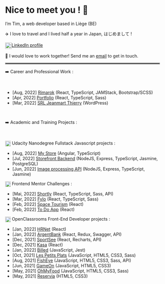 # Nice to meet you ! 👋

I’m Tim, a web developer based in Liège (BE)

✈️ I love to travel and I lived half a year in Japan, はじめまして !

<img align="center" src="https://img.icons8.com/color/48/000000/linkedin.png" alt="LinkedIn icon by Icons8" height="21" /><a href="https://www.linkedin.com/in/tim-jeanmart-29540020b" target="blank">LinkedIn profile</a>

📧 I would love to work together! Send me an [email](mailto:tim.jeanmart@hotmail.com) to get in touch.

<hr style="border:2px solid gray"> </hr>

➡️ Career and Professional Work :

<br>

   - [Aug, 2022] [Rimarok](https://rimarok.com/) (React, TypeScript, JAMStack, Bootstrap/SCSS)
   - [Apr, 2022] [Portfolio](https://github.com/Tim-jn/site-perso) (React, TypeScript, Sass)
   - [Mar, 2022] [SRL Jeanmart Thierry](https://jeanmartth.be/) (WordPress)

<br>

➡️ Academic and Training Projects :

<br>

  <img align="center" src="https://img.icons8.com/external-tal-revivo-shadow-tal-revivo/24/000000/external-udacity-a-for-profit-educational-organization-founded-by-offering-massive-open-online-courses-logo-shadow-tal-revivo.png" alt="Udacity Icon" height="18" /> Udacity Nanodegree Fullstack Javascript projects :
    
   - [Aug, 2022] [My Store](https://github.com/Tim-jn/my-store) (Angular, TypeScript)
   - [Jul, 2022] [Storefront Backend](https://github.com/Tim-jn/store-front-backend) (NodeJS, Express, TypeScript, Jasmine, PostgreSQL)
   - [Jun, 2022] [Image processing API](https://github.com/Tim-jn/image-processing-api) (NodeJS, Express, TypeScript, Jasmine)
    
   <img align="center" src="https://cdn.brandfetch.io/frontendmentor.io/fallback/transparent/theme/dark/h/256/w/256/icon" alt="Frontend Mentor Icon" height="18" /> Frontend Mentor Challenges : 
    
   - [Mai, 2022] [Shortly](https://github.com/Tim-jn/Shortly) (React, TypeScript, Sass, API)
   - [Mar, 2022] [Fylo](https://github.com/Tim-jn/Fylo) (React, TypeScript, Sass)
   - [Feb, 2022] [Space Tourism](https://github.com/Tim-jn/space-tourism) (React)
   - [Feb, 2022] [To Do App](https://github.com/Tim-jn/to-do-app) (React)
    
   <img align="center" src="https://www.jobirl.com/images/societe/1621324779.jpg" alt="OpenClassrooms Icon" height="18"/> OpenClassrooms Front-End Developer projects :
    
   - [Jan, 2022] [HRNet](https://github.com/Tim-jn/TimothyJeanmart_14_07012022) (React)
   - [Jan, 2022] [ArgentBank](https://github.com/Tim-jn/TimothyJeanmart_13_17122021) (React, Redux, Swagger, API)
   - [Dec, 2021] [SportSee](https://github.com/Tim-jn/TimothyJeanmart_12_29112021) (React, Recharts, API)
   - [Dec, 2021] [Kasa](https://github.com/Tim-jn/TimothyJeanmart_11_07112021) (React)
   - [Jan, 2022] [Billed](https://github.com/Tim-jn/TimothyJeanmart_9_11102021) (JavaScript, Jest)
   - [Oct, 2021] [Les Petits Plats](https://github.com/Tim-jn/TimothyJeanmart_7_24082021) (JavaScript, HTML5, CSS3, Sass)
   - [Aug, 2021] [FishEye](https://github.com/Tim-jn/TimothyJeanmart_6_01072021) (JavaScript, HTML5, CSS3, Sass, API)
   - [Jun, 2021] [GameOn](https://github.com/Tim-jn/TimothyJeanmart_4_01062021) (JavaScript, HTML5, CSS3)
   - [May, 2021] [OhMyFood](https://github.com/Tim-jn/TimothyJeanmart_3_10052021) (JavaScript, HTML5, CSS3, Sass)
   - [May, 2021] [Reservia](https://github.com/Tim-jn/TimothyJeanmart_2_16042021) (HTML5, CSS3)
    
  <!-- <img align="center" src="https://img.icons8.com/external-tal-revivo-color-tal-revivo/24/000000/external-udemycom-is-an-online-learning-and-teaching-platform-logo-color-tal-revivo.png" alt="Udemy icon by Icons8" height="18" /> Udemy projects : 
  
  - [Jan, 2022] [Twitch clone](https://github.com/Tim-jn/twitch-clone) (React) -->
